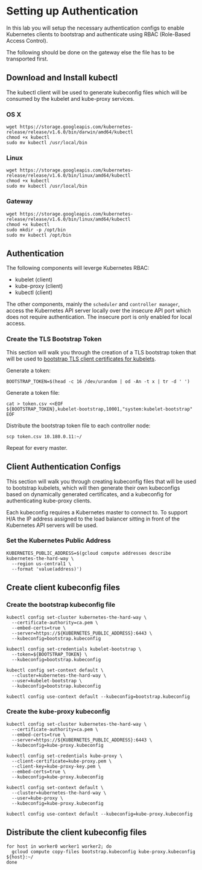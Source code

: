 # Setting up Authentication

In this lab you will setup the necessary authentication configs to enable Kubernetes clients to bootstrap and authenticate using RBAC (Role-Based Access Control).

The following should be done on the gateway else the file has to be transported first.

## Download and Install kubectl

The kubectl client will be used to generate kubeconfig files which will be consumed by the kubelet and kube-proxy services.

### OS X

```
wget https://storage.googleapis.com/kubernetes-release/release/v1.6.0/bin/darwin/amd64/kubectl
chmod +x kubectl
sudo mv kubectl /usr/local/bin
```

### Linux

```
wget https://storage.googleapis.com/kubernetes-release/release/v1.6.0/bin/linux/amd64/kubectl
chmod +x kubectl
sudo mv kubectl /usr/local/bin
```

### Gateway

```
wget https://storage.googleapis.com/kubernetes-release/release/v1.6.0/bin/linux/amd64/kubectl
chmod +x kubectl
sudo mkdir -p /opt/bin
sudo mv kubectl /opt/bin
```

## Authentication

The following components will leverge Kubernetes RBAC:

* kubelet (client)
* kube-proxy (client)
* kubectl (client)

The other components, mainly the `scheduler` and `controller manager`, access the Kubernetes API server locally over the insecure API port which does not require authentication. The insecure port is only enabled for local access.

### Create the TLS Bootstrap Token

This section will walk you through the creation of a TLS bootstrap token that will be used to [bootstrap TLS client certificates for kubelets](https://kubernetes.io/docs/admin/kubelet-tls-bootstrapping/). 

Generate a token:

```
BOOTSTRAP_TOKEN=$(head -c 16 /dev/urandom | od -An -t x | tr -d ' ')
```

Generate a token file:

```
cat > token.csv <<EOF
${BOOTSTRAP_TOKEN},kubelet-bootstrap,10001,"system:kubelet-bootstrap"
EOF
```

Distribute the bootstrap token file to each controller node:

```
scp token.csv 10.180.0.11:~/
```
Repeat for every master.


## Client Authentication Configs

This section will walk you through creating kubeconfig files that will be used to bootstrap kubelets, which will then generate their own kubeconfigs based on dynamically generated certificates, and a kubeconfig for authenticating kube-proxy clients.

Each kubeconfig requires a Kubernetes master to connect to. To support H/A the IP address assigned to the load balancer sitting in front of the Kubernetes API servers will be used.

### Set the Kubernetes Public Address

```
KUBERNETES_PUBLIC_ADDRESS=$(gcloud compute addresses describe kubernetes-the-hard-way \
  --region us-central1 \
  --format 'value(address)')
```

## Create client kubeconfig files

### Create the bootstrap kubeconfig file

```
kubectl config set-cluster kubernetes-the-hard-way \
  --certificate-authority=ca.pem \
  --embed-certs=true \
  --server=https://${KUBERNETES_PUBLIC_ADDRESS}:6443 \
  --kubeconfig=bootstrap.kubeconfig
```

```
kubectl config set-credentials kubelet-bootstrap \
  --token=${BOOTSTRAP_TOKEN} \
  --kubeconfig=bootstrap.kubeconfig
```

```
kubectl config set-context default \
  --cluster=kubernetes-the-hard-way \
  --user=kubelet-bootstrap \
  --kubeconfig=bootstrap.kubeconfig
```

```
kubectl config use-context default --kubeconfig=bootstrap.kubeconfig
```

### Create the kube-proxy kubeconfig


```
kubectl config set-cluster kubernetes-the-hard-way \
  --certificate-authority=ca.pem \
  --embed-certs=true \
  --server=https://${KUBERNETES_PUBLIC_ADDRESS}:6443 \
  --kubeconfig=kube-proxy.kubeconfig
```

```
kubectl config set-credentials kube-proxy \
  --client-certificate=kube-proxy.pem \
  --client-key=kube-proxy-key.pem \
  --embed-certs=true \
  --kubeconfig=kube-proxy.kubeconfig
```

```
kubectl config set-context default \
  --cluster=kubernetes-the-hard-way \
  --user=kube-proxy \
  --kubeconfig=kube-proxy.kubeconfig
```

```
kubectl config use-context default --kubeconfig=kube-proxy.kubeconfig
```

## Distribute the client kubeconfig files

```
for host in worker0 worker1 worker2; do
  gcloud compute copy-files bootstrap.kubeconfig kube-proxy.kubeconfig ${host}:~/
done
```
